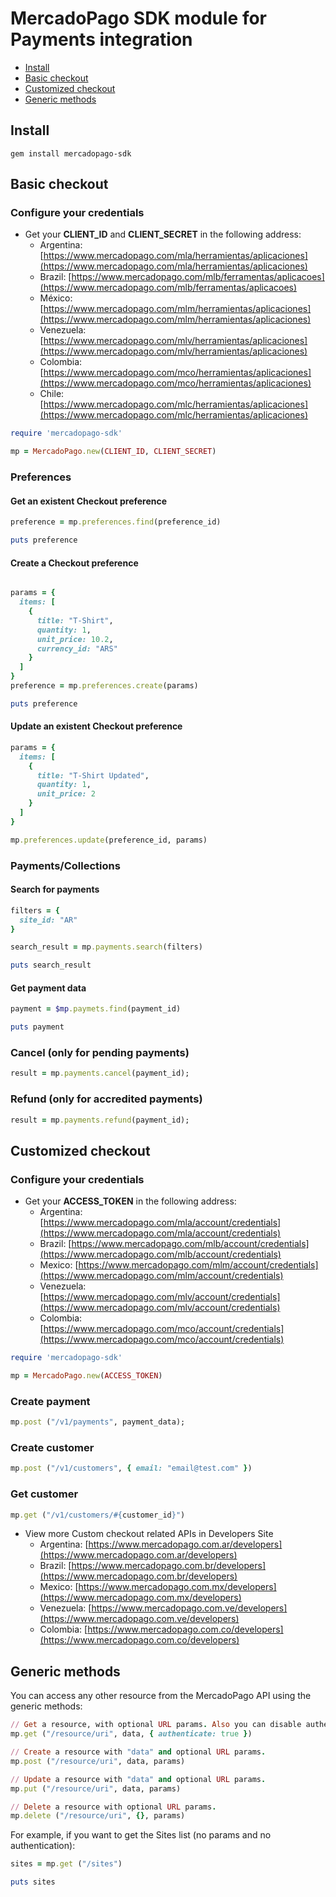 # MercadoPago SDK module for Payments integration

* [Install](#install)
* [Basic checkout](#basic-checkout)
* [Customized checkout](#custom-checkout)
* [Generic methods](#generic-methods)

<a name="install"></a>
## Install

```gem install mercadopago-sdk```

<a name="basic-checkout"></a>
## Basic checkout

### Configure your credentials

* Get your **CLIENT_ID** and **CLIENT_SECRET** in the following address:
    * Argentina: [https://www.mercadopago.com/mla/herramientas/aplicaciones](https://www.mercadopago.com/mla/herramientas/aplicaciones)
    * Brazil: [https://www.mercadopago.com/mlb/ferramentas/aplicacoes](https://www.mercadopago.com/mlb/ferramentas/aplicacoes)
    * México: [https://www.mercadopago.com/mlm/herramientas/aplicaciones](https://www.mercadopago.com/mlm/herramientas/aplicaciones)
    * Venezuela: [https://www.mercadopago.com/mlv/herramientas/aplicaciones](https://www.mercadopago.com/mlv/herramientas/aplicaciones)
    * Colombia: [https://www.mercadopago.com/mco/herramientas/aplicaciones](https://www.mercadopago.com/mco/herramientas/aplicaciones)
    * Chile: [https://www.mercadopago.com/mlc/herramientas/aplicaciones](https://www.mercadopago.com/mlc/herramientas/aplicaciones)

```ruby
require 'mercadopago-sdk'

mp = MercadoPago.new(CLIENT_ID, CLIENT_SECRET)
```

### Preferences

#### Get an existent Checkout preference

```ruby
preference = mp.preferences.find(preference_id)

puts preference
```

#### Create a Checkout preference

```ruby

params = {
  items: [
    {
      title: "T-Shirt",
      quantity: 1,
      unit_price: 10.2,
      currency_id: "ARS"
    }
  ]
}
preference = mp.preferences.create(params)

puts preference
```

#### Update an existent Checkout preference

```ruby
params = {
  items: [
    {
      title: "T-Shirt Updated",
      quantity: 1,
      unit_price: 2
    }
  ]
}

mp.preferences.update(preference_id, params)
```

### Payments/Collections

#### Search for payments

```ruby
filters = {
  site_id: "AR"
}

search_result = mp.payments.search(filters)

puts search_result
```

#### Get payment data

```ruby
payment = $mp.paymets.find(payment_id)

puts payment
```

### Cancel (only for pending payments)

```ruby
result = mp.payments.cancel(payment_id);
```

### Refund (only for accredited payments)

```ruby
result = mp.payments.refund(payment_id);
```

<a name="custom-checkout"></a>
## Customized checkout

### Configure your credentials

* Get your **ACCESS_TOKEN** in the following address:
    * Argentina: [https://www.mercadopago.com/mla/account/credentials](https://www.mercadopago.com/mla/account/credentials)
    * Brazil: [https://www.mercadopago.com/mlb/account/credentials](https://www.mercadopago.com/mlb/account/credentials)
    * Mexico: [https://www.mercadopago.com/mlm/account/credentials](https://www.mercadopago.com/mlm/account/credentials)
    * Venezuela: [https://www.mercadopago.com/mlv/account/credentials](https://www.mercadopago.com/mlv/account/credentials)
    * Colombia: [https://www.mercadopago.com/mco/account/credentials](https://www.mercadopago.com/mco/account/credentials)

```ruby
require 'mercadopago-sdk'

mp = MercadoPago.new(ACCESS_TOKEN)
```

### Create payment

```ruby
mp.post ("/v1/payments", payment_data);
```

### Create customer

```ruby
mp.post ("/v1/customers", { email: "email@test.com" })
```

### Get customer

```ruby
mp.get ("/v1/customers/#{customer_id}")
```

* View more Custom checkout related APIs in Developers Site
    * Argentina: [https://www.mercadopago.com.ar/developers](https://www.mercadopago.com.ar/developers)
    * Brazil: [https://www.mercadopago.com.br/developers](https://www.mercadopago.com.br/developers)
    * Mexico: [https://www.mercadopago.com.mx/developers](https://www.mercadopago.com.mx/developers)
    * Venezuela: [https://www.mercadopago.com.ve/developers](https://www.mercadopago.com.ve/developers)
    * Colombia: [https://www.mercadopago.com.co/developers](https://www.mercadopago.com.co/developers)

<a name="generic-methods"></a>
## Generic methods
You can access any other resource from the MercadoPago API using the generic methods:

```ruby
// Get a resource, with optional URL params. Also you can disable authentication for public APIs
mp.get ("/resource/uri", data, { authenticate: true })

// Create a resource with "data" and optional URL params.
mp.post ("/resource/uri", data, params)

// Update a resource with "data" and optional URL params.
mp.put ("/resource/uri", data, params)

// Delete a resource with optional URL params.
mp.delete ("/resource/uri", {}, params)
```

 For example, if you want to get the Sites list (no params and no authentication):

```ruby
sites = mp.get ("/sites")

puts sites
```
